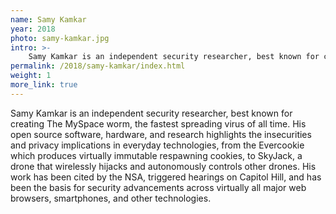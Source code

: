 ```yaml
---
name: Samy Kamkar
year: 2018
photo: samy-kamkar.jpg
intro: >-
    Samy Kamkar is an independent security researcher, best known for creating The MySpace worm, the fastest spreading virus of all time. His open source software, hardware, and research highlights the insecurities and privacy implications in everyday technologies, from the Evercookie which produces virtually immutable respawning cookies, to SkyJack, a drone that wirelessly hijacks and autonomously controls other drones.
permalink: /2018/samy-kamkar/index.html
weight: 1
more_link: true
---
```

Samy Kamkar is an independent security researcher, best known for creating The MySpace worm, the fastest spreading virus of all time. His open source software, hardware, and research highlights the insecurities and privacy implications in everyday technologies, from the Evercookie which produces virtually immutable respawning cookies, to SkyJack, a drone that wirelessly hijacks and autonomously controls other drones. His work has been cited by the NSA, triggered hearings on Capitol Hill, and has been the basis for security advancements across virtually all major web browsers, smartphones, and other technologies.